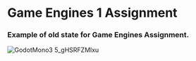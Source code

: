 # Game Engines 1 Assignment

### Example of old state for Game Engines Assignment.
![GodotMono3 5_gHSRFZMlxu](https://user-images.githubusercontent.com/71713484/200984665-34cd51b2-c8a1-4dbf-ac25-251d918d44b2.gif)
